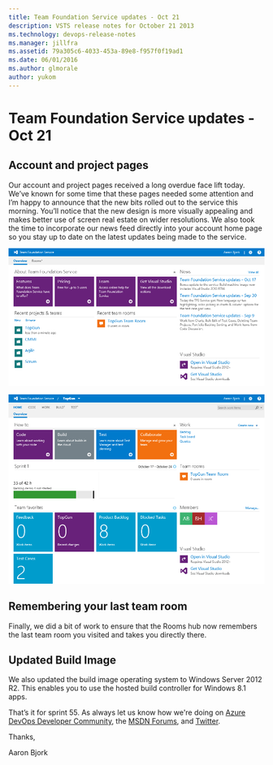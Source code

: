 ```yaml
---
title: Team Foundation Service updates - Oct 21
description: VSTS release notes for October 21 2013
ms.technology: devops-release-notes
ms.manager: jillfra
ms.assetid: 79a305c6-4033-453a-89e8-f957f0f19ad1
ms.date: 06/01/2016
ms.author: glmorale
author: yukom
---
```


# Team Foundation Service updates - Oct 21

## Account and project pages

Our account and project pages received a long overdue face lift today. We’ve known for some time that these pages needed some attention and I’m happy to announce that the new bits rolled out to the service this morning. You’ll notice that the new design is more visually appealing and makes better use of screen real estate on wider resolutions. We also took the time to incorporate our news feed directly into your account home page so you stay up to date on the latest updates being made to the service.

![New account home page](media/10_21_01.png)

![New project home page](media/10_21_02.png)

## Remembering your last team room

Finally, we did a bit of work to ensure that the Rooms hub now remembers the last team room you visited and takes you directly there.

## Updated Build Image

We also updated the build image operating system to Windows Server 2012 R2. This enables you to use the hosted build controller for Windows 8.1 apps.

That’s it for sprint 55. As always let us know how we're doing on [Azure DevOps Developer Community](https://developercommunity.visualstudio.com/spaces/21/index.html), the [MSDN Forums](https://social.msdn.microsoft.com/Forums/TFService/threads), and [Twitter](https://twitter.com/search?q=%23tfservice).

Thanks,

Aaron Bjork
